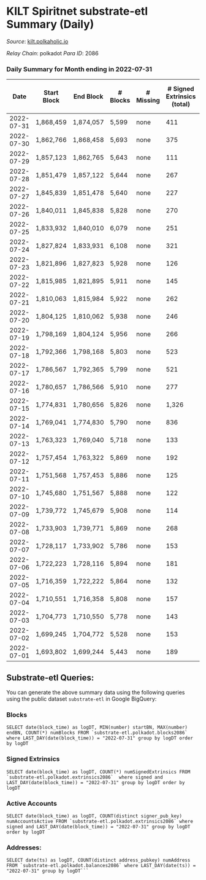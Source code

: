 # KILT Spiritnet substrate-etl Summary (Daily)

_Source_: [kilt.polkaholic.io](https://kilt.polkaholic.io)

*Relay Chain*: polkadot
*Para ID*: 2086



### Daily Summary for Month ending in 2022-07-31


| Date | Start Block | End Block | # Blocks | # Missing | # Signed Extrinsics (total) | # Active Accounts | # Addresses with Balances | # Events | # Transfers | # XCM Transfers In | # XCM Transfers Out |
| ---- | ----------- | --------- | -------- | --------- | --------------------------- | ----------------- | ------------------------- | -------- | ----------- | ------------------ | ------------------- |
| 2022-07-31 | 1,868,459 | 1,874,057 | 5,599 | none  | 411 | 168 | 16,097 | 428,044 | 138 ($35,680.34) |   |   |
| 2022-07-30 | 1,862,766 | 1,868,458 | 5,693 | none  | 375 | 161 | 16,004 | 434,065 | 121 ($70,355.01) |   |   |
| 2022-07-29 | 1,857,123 | 1,862,765 | 5,643 | none  | 111 | 74 | 15,914 | 427,669 | 46 ($47,396.58) |   |   |
| 2022-07-28 | 1,851,479 | 1,857,122 | 5,644 | none  | 267 | 105 | 15,908 | 430,620 | 109 ($82,216.32) |   |   |
| 2022-07-27 | 1,845,839 | 1,851,478 | 5,640 | none  | 227 | 102 | 15,866 | 430,148 | 78 ($45,625.29) |   |   |
| 2022-07-26 | 1,840,011 | 1,845,838 | 5,828 | none  | 270 | 116 | 15,824 | 444,999 | 80 ($31,744.90) |   |   |
| 2022-07-25 | 1,833,932 | 1,840,010 | 6,079 | none  | 251 | 102 | 15,781 | 464,055 | 84 ($121,334.72) |   |   |
| 2022-07-24 | 1,827,824 | 1,833,931 | 6,108 | none  | 321 | 123 | 15,757 | 466,737 | 107 ($41,070.79) |   |   |
| 2022-07-23 | 1,821,896 | 1,827,823 | 5,928 | none  | 126 | 67 | 15,695 | 451,339 | 55 ($27,662.34) |   |   |
| 2022-07-22 | 1,815,985 | 1,821,895 | 5,911 | none  | 145 | 91 | 15,684 | 449,999 | 83 ($156,455.46) |   |   |
| 2022-07-21 | 1,810,063 | 1,815,984 | 5,922 | none  | 262 | 95 | 15,673 | 452,205 | 70 ($262,004.22) |   |   |
| 2022-07-20 | 1,804,125 | 1,810,062 | 5,938 | none  | 246 | 95 | 15,637 | 452,821 | 95 ($104,044.61) |   |   |
| 2022-07-19 | 1,798,169 | 1,804,124 | 5,956 | none  | 266 | 101 | 15,617 | 454,600 | 78 ($142,073.62) |   |   |
| 2022-07-18 | 1,792,366 | 1,798,168 | 5,803 | none  | 523 | 184 | 15,595 | 444,901 | 215 ($223,964.20) |   |   |
| 2022-07-17 | 1,786,567 | 1,792,365 | 5,799 | none  | 521 | 131 | 15,548 | 445,238 | 146 ($86,163.37) |   |   |
| 2022-07-16 | 1,780,657 | 1,786,566 | 5,910 | none  | 277 | 100 | 15,483 | 451,182 | 107 ($741,055.55) |   |   |
| 2022-07-15 | 1,774,831 | 1,780,656 | 5,826 | none  | 1,326 | 112 | 15,460 | 452,193 | 106 ($199,503.92) |   |   |
| 2022-07-14 | 1,769,041 | 1,774,830 | 5,790 | none  | 836 | 116 | 15,436 | 445,970 | 91 ($74,748.29) |   |   |
| 2022-07-13 | 1,763,323 | 1,769,040 | 5,718 | none  | 133 | 69 | 15,425 | 435,337 | 68 ($127,803.83) |   |   |
| 2022-07-12 | 1,757,454 | 1,763,322 | 5,869 | none  | 192 | 97 | 15,413 | 447,435 | 108 ($446,209.96) |   |   |
| 2022-07-11 | 1,751,568 | 1,757,453 | 5,886 | none  | 125 | 70 | 15,404 | 448,289 | 69 ($187,716.38) |   |   |
| 2022-07-10 | 1,745,680 | 1,751,567 | 5,888 | none  | 122 | 75 | 15,393 | 448,412 | 70 ($196,582.37) |   |   |
| 2022-07-09 | 1,739,772 | 1,745,679 | 5,908 | none  | 114 | 65 | 15,390 | 449,847 | 66 ($130,231.49) |   |   |
| 2022-07-08 | 1,733,903 | 1,739,771 | 5,869 | none  | 268 | 110 | 15,382 | 447,358 | 193 ($1,648,000.67) |   |   |
| 2022-07-07 | 1,728,117 | 1,733,902 | 5,786 | none  | 153 | 82 | 15,340 | 440,708 | 72 ($466,386.94) |   |   |
| 2022-07-06 | 1,722,223 | 1,728,116 | 5,894 | none  | 181 | 87 | 15,331 | 449,148 | 74 ($1,145,974.37) |   |   |
| 2022-07-05 | 1,716,359 | 1,722,222 | 5,864 | none  | 132 | 73 | 15,315 | 446,000 | 78 ($263,794.02) |   |   |
| 2022-07-04 | 1,710,551 | 1,716,358 | 5,808 | none  | 157 | 86 | 15,304 | 441,583 | 59 ($227,496.02) |   |   |
| 2022-07-03 | 1,704,773 | 1,710,550 | 5,778 | none  | 143 | 91 | 15,293 | 437,284 | 57 ($17,261.90) |   |   |
| 2022-07-02 | 1,699,245 | 1,704,772 | 5,528 | none  | 153 | 74 | 15,276 | 418,188 | 99 ($285,538.04) |   |   |
| 2022-07-01 | 1,693,802 | 1,699,244 | 5,443 | none  | 189 | 85 | 15,254 | 411,661 | 109 ($129,861.57) |   |   |

## Substrate-etl Queries:
You can generate the above summary data using the following queries using the public dataset `substrate-etl` in Google BigQuery:


### Blocks
```
SELECT date(block_time) as logDT, MIN(number) startBN, MAX(number) endBN, COUNT(*) numBlocks FROM `substrate-etl.polkadot.blocks2086`  where LAST_DAY(date(block_time)) = "2022-07-31" group by logDT order by logDT
```


### Signed Extrinsics
```
SELECT date(block_time) as logDT, COUNT(*) numSignedExtrinsics FROM `substrate-etl.polkadot.extrinsics2086`  where signed and LAST_DAY(date(block_time)) = "2022-07-31" group by logDT order by logDT
```


### Active Accounts
```
SELECT date(block_time) as logDT, COUNT(distinct signer_pub_key) numAccountsActive FROM `substrate-etl.polkadot.extrinsics2086` where signed and LAST_DAY(date(block_time)) = "2022-07-31" group by logDT order by logDT
```


### Addresses:
```
SELECT date(ts) as logDT, COUNT(distinct address_pubkey) numAddress FROM `substrate-etl.polkadot.balances2086` where LAST_DAY(date(ts)) = "2022-07-31" group by logDT```

